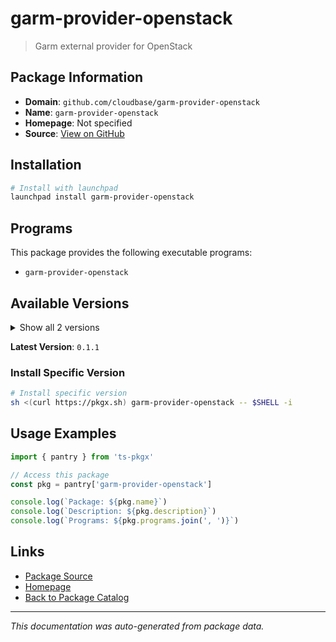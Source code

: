 # garm-provider-openstack

> Garm external provider for OpenStack

## Package Information

- **Domain**: `github.com/cloudbase/garm-provider-openstack`
- **Name**: `garm-provider-openstack`
- **Homepage**: Not specified
- **Source**: [View on GitHub](https://github.com/pkgxdev/pantry/tree/main/projects/github.com/cloudbase/garm-provider-openstack/package.yml)

## Installation

```bash
# Install with launchpad
launchpad install garm-provider-openstack
```

## Programs

This package provides the following executable programs:

- `garm-provider-openstack`

## Available Versions

<details>
<summary>Show all 2 versions</summary>

- `0.1.1`, `0.1.0`

</details>

**Latest Version**: `0.1.1`

### Install Specific Version

```bash
# Install specific version
sh <(curl https://pkgx.sh) garm-provider-openstack -- $SHELL -i
```

## Usage Examples

```typescript
import { pantry } from 'ts-pkgx'

// Access this package
const pkg = pantry['garm-provider-openstack']

console.log(`Package: ${pkg.name}`)
console.log(`Description: ${pkg.description}`)
console.log(`Programs: ${pkg.programs.join(', ')}`)
```

## Links

- [Package Source](https://github.com/pkgxdev/pantry/tree/main/projects/github.com/cloudbase/garm-provider-openstack/package.yml)
- [Homepage](#)
- [Back to Package Catalog](../../../package-catalog.md)

---

*This documentation was auto-generated from package data.*
